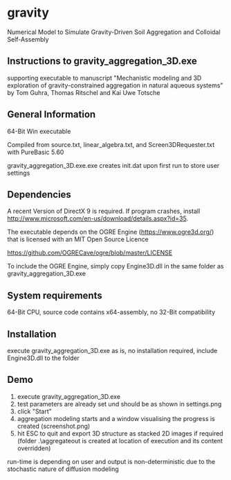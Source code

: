 # gravity


Numerical Model to Simulate Gravity-Driven Soil Aggregation and Colloidal Self-Assembly

Instructions to gravity_aggregation_3D.exe
------------------------------------------
supporting executable to manuscript "Mechanistic modeling and 3D exploration of gravity-constrained aggregation in natural aqueous systems" by Tom Guhra, Thomas Ritschel and Kai Uwe Totsche


General Information
-------------------
64-Bit Win executable

Compiled from source.txt, linear_algebra.txt, and Screen3DRequester.txt with PureBasic 5.60

gravity_aggregation_3D.exe.exe creates init.dat upon first run to store user settings


Dependencies
------------

A recent Version of DirectX 9 is required. If program crashes, install http://www.microsoft.com/en-us/download/details.aspx?id=35.

The executable depends on the OGRE Engine (https://www.ogre3d.org/) that is licensed with an MIT Open Source Licence

https://github.com/OGRECave/ogre/blob/master/LICENSE

To include the OGRE Engine, simply copy Engine3D.dll in the same folder as gravity_aggregation_3D.exe 


System requirements
-------------------
64-Bit CPU, source code contains x64-assembly, no 32-Bit compatibility 


Installation
------------
execute gravity_aggregation_3D.exe as is, no installation required, include Engine3D.dll to the folder

Demo
----
1. execute gravity_aggregation_3D.exe
2. test parameters are already set und should be as shown in settings.png
3. click "Start"
4. aggregation modeling starts and a window visualising the progress is created (screenshot.png)
5. hit ESC to quit and export 3D structure as stacked 2D images if required (folder .\aggregateout is created at location of execution and its content overridden)

run-time is depending on user and output is non-deterministic due to the stochastic nature of diffusion modeling 

